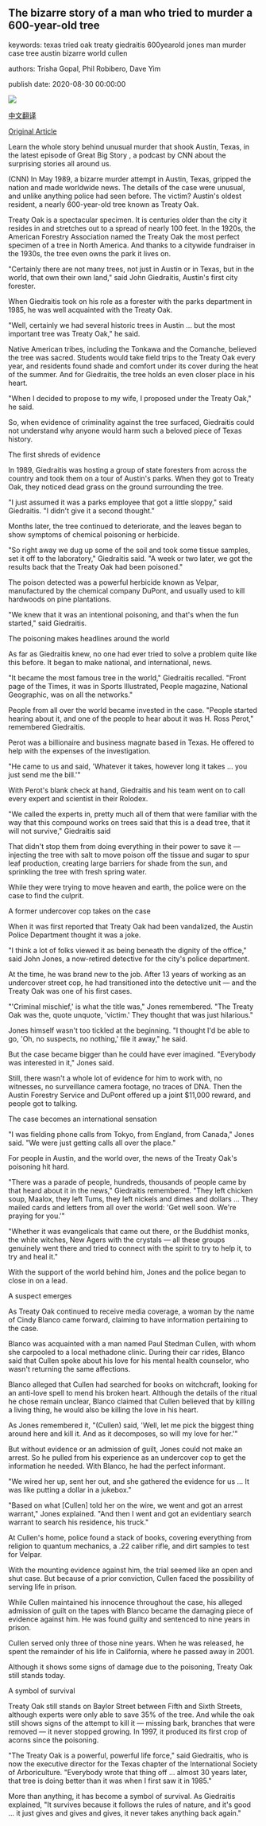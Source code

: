 ## The bizarre story of a man who tried to murder a 600-year-old tree

keywords: texas tried oak treaty giedraitis 600yearold jones man murder case tree austin bizarre world cullen

authors: Trisha Gopal, Phil Robibero, Dave Yim

publish date: 2020-08-30 00:00:00

![](https://cdn.cnn.com/cnnnext/dam/assets/200828100744-file-treaty-oak-texas-1939-super-tease.jpg)

[中文翻译](The%20bizarre%20story%20of%20a%20man%20who%20tried%20to%20murder%20a%20600-year-old%20tree_zh.md)

[Original Article](https://edition.cnn.com/2020/08/30/us/treaty-oak-gbs-great-big-story-trnd/index.html)

Learn the whole story behind unusual murder that shook Austin, Texas, in the latest episode of Great Big Story , a podcast by CNN about the surprising stories all around us.

(CNN) In May 1989, a bizarre murder attempt in Austin, Texas, gripped the nation and made worldwide news. The details of the case were unusual, and unlike anything police had seen before. The victim? Austin's oldest resident, a nearly 600-year-old tree known as Treaty Oak.

Treaty Oak is a spectacular specimen. It is centuries older than the city it resides in and stretches out to a spread of nearly 100 feet. In the 1920s, the American Forestry Association named the Treaty Oak the most perfect specimen of a tree in North America. And thanks to a citywide fundraiser in the 1930s, the tree even owns the park it lives on.

"Certainly there are not many trees, not just in Austin or in Texas, but in the world, that own their own land," said John Giedraitis, Austin's first city forester.

When Giedraitis took on his role as a forester with the parks department in 1985, he was well acquainted with the Treaty Oak.

"Well, certainly we had several historic trees in Austin ... but the most important tree was Treaty Oak," he said.

Native American tribes, including the Tonkawa and the Comanche, believed the tree was sacred. Students would take field trips to the Treaty Oak every year, and residents found shade and comfort under its cover during the heat of the summer. And for Giedraitis, the tree holds an even closer place in his heart.

"When I decided to propose to my wife, I proposed under the Treaty Oak," he said.

So, when evidence of criminality against the tree surfaced, Giedraitis could not understand why anyone would harm such a beloved piece of Texas history.

The first shreds of evidence

In 1989, Giedraitis was hosting a group of state foresters from across the country and took them on a tour of Austin's parks. When they got to Treaty Oak, they noticed dead grass on the ground surrounding the tree.

"I just assumed it was a parks employee that got a little sloppy," said Giedraitis. "I didn't give it a second thought."

Months later, the tree continued to deteriorate, and the leaves began to show symptoms of chemical poisoning or herbicide.

"So right away we dug up some of the soil and took some tissue samples, set it off to the laboratory," Giedraitis said. "A week or two later, we got the results back that the Treaty Oak had been poisoned."

The poison detected was a powerful herbicide known as Velpar, manufactured by the chemical company DuPont, and usually used to kill hardwoods on pine plantations.

"We knew that it was an intentional poisoning, and that's when the fun started," said Giedraitis.

The poisoning makes headlines around the world

As far as Giedraitis knew, no one had ever tried to solve a problem quite like this before. It began to make national, and international, news.

"It became the most famous tree in the world," Giedraitis recalled. "Front page of the Times, it was in Sports Illustrated, People magazine, National Geographic, was on all the networks."

People from all over the world became invested in the case. "People started hearing about it, and one of the people to hear about it was H. Ross Perot," remembered Giedraitis.

Perot was a billionaire and business magnate based in Texas. He offered to help with the expenses of the investigation.

"He came to us and said, 'Whatever it takes, however long it takes ... you just send me the bill.'"

With Perot's blank check at hand, Giedraitis and his team went on to call every expert and scientist in their Rolodex.

"We called the experts in, pretty much all of them that were familiar with the way that this compound works on trees said that this is a dead tree, that it will not survive," Giedraitis said

That didn't stop them from doing everything in their power to save it — injecting the tree with salt to move poison off the tissue and sugar to spur leaf production, creating large barriers for shade from the sun, and sprinkling the tree with fresh spring water.

While they were trying to move heaven and earth, the police were on the case to find the culprit.

A former undercover cop takes on the case

When it was first reported that Treaty Oak had been vandalized, the Austin Police Department thought it was a joke.

"I think a lot of folks viewed it as being beneath the dignity of the office," said John Jones, a now-retired detective for the city's police department.

At the time, he was brand new to the job. After 13 years of working as an undercover street cop, he had transitioned into the detective unit — and the Treaty Oak was one of his first cases.

"'Criminal mischief,' is what the title was," Jones remembered. "The Treaty Oak was the, quote unquote, 'victim.' They thought that was just hilarious."

Jones himself wasn't too tickled at the beginning. "I thought I'd be able to go, 'Oh, no suspects, no nothing,' file it away," he said.

But the case became bigger than he could have ever imagined. "Everybody was interested in it," Jones said.

Still, there wasn't a whole lot of evidence for him to work with, no witnesses, no surveillance camera footage, no traces of DNA. Then the Austin Forestry Service and DuPont offered up a joint $11,000 reward, and people got to talking.

The case becomes an international sensation

"I was fielding phone calls from Tokyo, from England, from Canada," Jones said. "We were just getting calls all over the place."

For people in Austin, and the world over, the news of the Treaty Oak's poisoning hit hard.

"There was a parade of people, hundreds, thousands of people came by that heard about it in the news," Giedraitis remembered. "They left chicken soup, Maalox, they left Tums, they left nickels and dimes and dollars ... They mailed cards and letters from all over the world: 'Get well soon. We're praying for you.'"

"Whether it was evangelicals that came out there, or the Buddhist monks, the white witches, New Agers with the crystals — all these groups genuinely went there and tried to connect with the spirit to try to help it, to try and heal it."

With the support of the world behind him, Jones and the police began to close in on a lead.

A suspect emerges

As Treaty Oak continued to receive media coverage, a woman by the name of Cindy Blanco came forward, claiming to have information pertaining to the case.

Blanco was acquainted with a man named Paul Stedman Cullen, with whom she carpooled to a local methadone clinic. During their car rides, Blanco said that Cullen spoke about his love for his mental health counselor, who wasn't returning the same affections.

Blanco alleged that Cullen had searched for books on witchcraft, looking for an anti-love spell to mend his broken heart. Although the details of the ritual he chose remain unclear, Blanco claimed that Cullen believed that by killing a living thing, he would also be killing the love in his heart.

As Jones remembered it, "(Cullen) said, 'Well, let me pick the biggest thing around here and kill it. And as it decomposes, so will my love for her.'"

But without evidence or an admission of guilt, Jones could not make an arrest. So he pulled from his experience as an undercover cop to get the information he needed. With Blanco, he had the perfect informant.

"We wired her up, sent her out, and she gathered the evidence for us ... It was like putting a dollar in a jukebox."

"Based on what [Cullen] told her on the wire, we went and got an arrest warrant," Jones explained. "And then I went and got an evidentiary search warrant to search his residence, his truck."

At Cullen's home, police found a stack of books, covering everything from religion to quantum mechanics, a .22 caliber rifle, and dirt samples to test for Velpar.

With the mounting evidence against him, the trial seemed like an open and shut case. But because of a prior conviction, Cullen faced the possibility of serving life in prison.

While Cullen maintained his innocence throughout the case, his alleged admission of guilt on the tapes with Blanco became the damaging piece of evidence against him. He was found guilty and sentenced to nine years in prison.

Cullen served only three of those nine years. When he was released, he spent the remainder of his life in California, where he passed away in 2001.

Although it shows some signs of damage due to the poisoning, Treaty Oak still stands today.

A symbol of survival

Treaty Oak still stands on Baylor Street between Fifth and Sixth Streets, although experts were only able to save 35% of the tree. And while the oak still shows signs of the attempt to kill it — missing bark, branches that were removed — it never stopped growing. In 1997, it produced its first crop of acorns since the poisoning.

"The Treaty Oak is a powerful, powerful life force," said Giedraitis, who is now the executive director for the Texas chapter of the International Society of Arboriculture. "Everybody wrote that thing off ... almost 30 years later, that tree is doing better than it was when I first saw it in 1985."

More than anything, it has become a symbol of survival. As Giedraitis explained, "It survives because it follows the rules of nature, and it's good ... it just gives and gives and gives, it never takes anything back again."